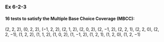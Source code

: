 ### Ex 6-2-3
#### 16 tests to satisfy the Multiple Base Choice Coverage (MBCC):
(2, 2, 2),
(0, 2, 2), (−1, 2, 2),
(2, 1, 2), (2, 0, 2), (2, −1, 2),
(2, 2, 1), (2, 2, 0), (2, 2, −1),
(1, 2, 2),
(1, 1, 2), (1, 0, 2), (1, −1, 2),
(1, 2, 1), (1, 2, 0), (1, 2, −1)
